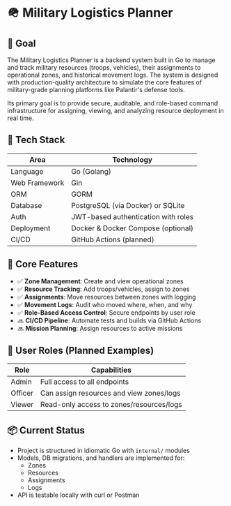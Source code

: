 # 🪖 Military Logistics Planner

## 🎯 Goal
The Military Logistics Planner is a backend system built in Go to manage and track military resources (troops, vehicles), their assignments to operational zones, and historical movement logs. The system is designed with production-quality architecture to simulate the core features of military-grade planning platforms like Palantir's defense tools.

Its primary goal is to provide secure, auditable, and role-based command infrastructure for assigning, viewing, and analyzing resource deployment in real time.

## 🧱 Tech Stack
| Area                | Technology                                |
|---------------------|-------------------------------------------|
| Language            | Go (Golang)                               |
| Web Framework       | Gin                                       |
| ORM                 | GORM                                      |
| Database            | PostgreSQL (via Docker) or SQLite         |
| Auth                | JWT-based authentication with roles       |
| Deployment          | Docker & Docker Compose (optional)        |
| CI/CD               | GitHub Actions (planned)                  |

## 📁 Core Features
- ✅ **Zone Management**: Create and view operational zones
- ✅ **Resource Tracking**: Add troops/vehicles, assign to zones
- ✅ **Assignments**: Move resources between zones with logging
- ✅ **Movement Logs**: Audit who moved where, when, and why
- ✅ **Role-Based Access Control**: Secure endpoints by user role
- 🔜 **CI/CD Pipeline**: Automate tests and builds via GitHub Actions
- 🔜 **Mission Planning**: Assign resources to active missions

## 🔐 User Roles (Planned Examples)
| Role    | Capabilities                              |
|---------|-------------------------------------------|
| Admin   | Full access to all endpoints              |
| Officer | Can assign resources and view zones/logs  |
| Viewer  | Read-only access to zones/resources/logs  |

## 📦 Current Status
- Project is structured in idiomatic Go with `internal/` modules
- Models, DB migrations, and handlers are implemented for:
  - Zones
  - Resources
  - Assignments
  - Logs
- API is testable locally with curl or Postman